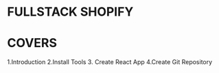 # FULLSTACK SHOPIFY
   
   # COVERS
   1.Introduction
   2.Install Tools
   3. Create React App
   4.Create Git Repository